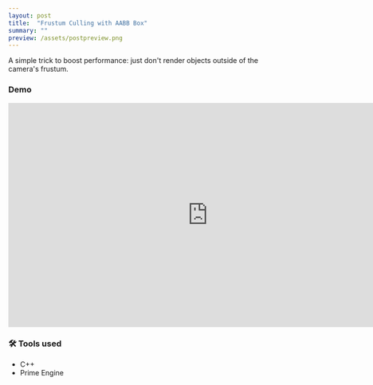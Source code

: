 ```yaml
---
layout: post
title:  "Frustum Culling with AABB Box"
summary: ""
preview: /assets/postpreview.png
---
```


A simple trick to boost performance: just don't render objects outside of the camera's frustum.

### Demo
<iframe width="800" height="450" src="https://www.youtube.com/embed/-g9rPlzY6xc?si=77GmDF3oPNVoAlDq" title="YouTube video player" frameborder="0" allow="accelerometer; autoplay; clipboard-write; encrypted-media; gyroscope; picture-in-picture; web-share" referrerpolicy="strict-origin-when-cross-origin" allowfullscreen></iframe>

### 🛠️ Tools used
- C++
- Prime Engine
